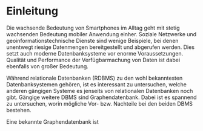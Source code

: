# Einleitung

Die wachsende Bedeutung von Smartphones im Alltag geht mit stetig wachsenden Bedeutung mobiler Anwendung einher. Soziale Netzwerke und geoinformationstechnische Dienste sind wenige Beispiele, bei denen unentwegt riesige Datenmengen bereitgestellt und abgerufen werden. Dies setzt auch moderne Datenbanksysteme vor enorme Voraussetzungen. Qualität und Performance der Verfügbarmachung von Daten ist dabei ebenfalls von großer Bedeutung.

Während relationale Datenbanken (RDBMS) zu den wohl bekanntesten Datenbanksystemen gehören, ist es interessant zu untersuchen, welche anderen gängigen Systeme es jenseits von relationalen Datenbanken noch gibt. Gängige weitere DBMS sind Graphendatenbank. Dabei ist es spannend zu untersuchen, worin mögliche Vor- bzw. Nachteile bei den beiden DBMS bestehen.

Eine bekannte Graphendatenbank ist
